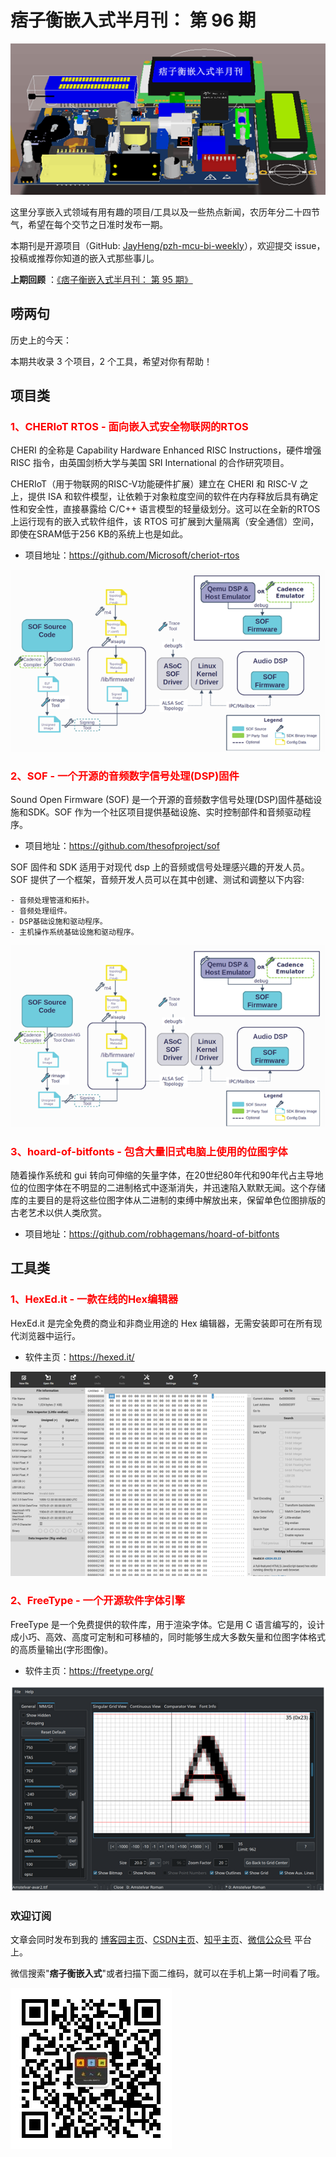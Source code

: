 # 痞子衡嵌入式半月刊： 第 96 期

![](https://raw.githubusercontent.com/JayHeng/pzh-mcu-bi-weekly/master/pics/pzh_mcu_bi_weekly.PNG)

这里分享嵌入式领域有用有趣的项目/工具以及一些热点新闻，农历年分二十四节气，希望在每个交节之日准时发布一期。

本期刊是开源项目（GitHub: [JayHeng/pzh-mcu-bi-weekly](https://github.com/JayHeng/pzh-mcu-bi-weekly)），欢迎提交 issue，投稿或推荐你知道的嵌入式那些事儿。

**上期回顾** ：[《痞子衡嵌入式半月刊： 第 95 期》](https://www.cnblogs.com/henjay724/p/18079011)

## 唠两句

历史上的今天：

本期共收录 3 个项目，2 个工具，希望对你有帮助！

## 项目类

### <font color="red">1、CHERIoT RTOS - 面向嵌入式安全物联网的RTOS</font>

CHERI 的全称是 Capability Hardware Enhanced RISC Instructions，硬件增强 RISC 指令，由英国剑桥大学与美国 SRI International 的合作研究项目。

CHERIoT（用于物联网的RISC-V功能硬件扩展）建立在 CHERI 和 RISC-V 之上，提供 ISA 和软件模型，让依赖于对象粒度空间的软件在内存释放后具有确定性和安全性，直接暴露给 C/C++ 语言模型的轻量级划分。这可以在全新的RTOS上运行现有的嵌入式软件组件，该 RTOS 可扩展到大量隔离（安全通信）空间，即使在SRAM低于256 KB的系统上也是如此。

 * 项目地址：https://github.com/Microsoft/cheriot-rtos

![](https://raw.githubusercontent.com/JayHeng/pzh-mcu-bi-weekly/master/pics/issue-096/SOF.PNG)

### <font color="red">2、SOF - 一个开源的音频数字信号处理(DSP)固件</font>

Sound Open Firmware (SOF) 是一个开源的音频数字信号处理(DSP)固件基础设施和SDK。SOF 作为一个社区项目提供基础设施、实时控制部件和音频驱动程序。

 * 项目地址：https://github.com/thesofproject/sof

SOF 固件和 SDK 适用于对现代 dsp 上的音频或信号处理感兴趣的开发人员。SOF 提供了一个框架，音频开发人员可以在其中创建、测试和调整以下内容:

```text
- 音频处理管道和拓扑。
- 音频处理组件。
- DSP基础设施和驱动程序。
- 主机操作系统基础设施和驱动程序。
```

![](https://raw.githubusercontent.com/JayHeng/pzh-mcu-bi-weekly/master/pics/issue-096/SOF.PNG)

### <font color="red">3、hoard-of-bitfonts - 包含大量旧式电脑上使用的位图字体</font>

随着操作系统和 gui 转向可伸缩的矢量字体，在20世纪80年代和90年代占主导地位的位图字体在不明显的二进制格式中逐渐消失，并迅速陷入默默无闻。这个存储库的主要目的是将这些位图字体从二进制的束缚中解放出来，保留单色位图排版的古老艺术以供人类欣赏。

 * 项目地址：https://github.com/robhagemans/hoard-of-bitfonts

## 工具类

### <font color="red">1、HexEd.it - 一款在线的Hex编辑器</font>

HexEd.it 是完全免费的商业和非商业用途的 Hex 编辑器，无需安装即可在所有现代浏览器中运行。

 * 软件主页：https://hexed.it/

![](https://raw.githubusercontent.com/JayHeng/pzh-mcu-bi-weekly/master/pics/issue-096/HexEd-it.PNG)

### <font color="red">2、FreeType - 一个开源软件字体引擎</font>

FreeType 是一个免费提供的软件库，用于渲染字体。它是用 C 语言编写的，设计成小巧、高效、高度可定制和可移植的，同时能够生成大多数矢量和位图字体格式的高质量输出(字形图像)。

 * 软件主页：https://freetype.org/

![](https://raw.githubusercontent.com/JayHeng/pzh-mcu-bi-weekly/master/pics/issue-096/FreeType.PNG)

### 欢迎订阅

文章会同时发布到我的 [博客园主页](https://www.cnblogs.com/henjay724/)、[CSDN主页](https://blog.csdn.net/henjay724)、[知乎主页](https://www.zhihu.com/people/henjay724)、[微信公众号](http://weixin.sogou.com/weixin?type=1&query=痞子衡嵌入式) 平台上。

微信搜索"__痞子衡嵌入式__"或者扫描下面二维码，就可以在手机上第一时间看了哦。

![](https://raw.githubusercontent.com/JayHeng/pzhmcu-picture/master/wechat/pzhMcu_qrcode_258x258.jpg)

